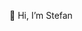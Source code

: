 👋 Hi, I’m Stefan

<!---
- 👀 I’m interested in ...
- 🌱 I’m currently learning ...
- 💞️ I’m looking to collaborate on ...
- 📫 How to reach me ...


sr-oct/sr-oct is a ✨ special ✨ repository because its `README.md` (this file) appears on your GitHub profile.
You can click the Preview link to take a look at your changes.
--->
